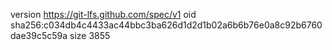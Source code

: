 version https://git-lfs.github.com/spec/v1
oid sha256:c034db4c4433ac44bbc3ba626d1d2d1b02a6b6b76e0a8c92b6760dae39c5c59a
size 3855
